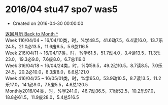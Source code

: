 # 2016/04 stu47 spo7 was5

* Created on 2016-04-30 00:00:00

[返回月历 Back to Month ^](index.md)   
Week 116/04/04 ~ 16/04/10类，时，%学48.5，41.6动7.5，6.4读16.0，13.7乐24.5，21.0必13.5，11.6废6.5，5.6总116.5  
Week 216/04/11 ~ 16/04/17类，时，%学61.5，51.7动4.0，3.4读13.5，11.3乐23.0，19.3必9.0，7.6废8.0，6.7总119.0  
Week 316/04/18 ~ 16/04/24类，时，%学59.5，49.2动10.5，8.7读8.5，7.0乐24.5，20.2必10.0，8.3废8.0，6.6总121.0  
Week 416/04/25 ~ 16/05/01类，时，%学65.0，53.9动10.5，8.7读13.5，11.2乐17.0，14.1必9.0，7.5废5.5，4.6总120.5  
Monthly2016/04类，时，%学241.0，46.7动36.5，7.1读52.5，10.2乐97.0，18.8必61.5，11.9废28.0，5.4总516.5

